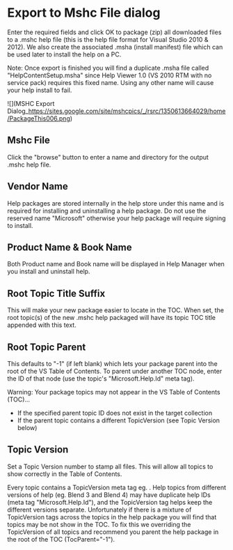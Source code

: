 # Export to Mshc File dialog
Enter the required fields and click OK to package (zip) all downloaded files to a .mshc help file (this is the help file format for Visual Studio 2010 & 2012). We also create the associated .msha (install manifest) file which can be used later to install the help on a PC.

Note: Once export is finished you will find a duplicate .msha file called "HelpContentSetup.msha" since Help Viewer 1.0 (VS 2010 RTM with no service pack) requires this fixed name. Using any other name will cause your help install to fail.

![](MSHC Export Dialog_https://sites.google.com/site/mshcpics/_/rsrc/1350613664029/home/PackageThis006.png)

## Mshc File
Click the "browse" button to enter a name and directory for the output .mshc help file.

## Vendor Name
Help packages are stored internally in the help store under this name and is required for installing and uninstalling a help package. Do not use the reserved name "Microsoft" otherwise your help package will require signing to install. 

## Product Name & Book Name
Both Product name and Book name will be displayed in Help Manager when you install and uninstall help.

## Root Topic Title Suffix
This will make your new package easier to locate in the TOC. When set, the root topic(s) of the new .mshc help packaged will have its topic TOC title appended with this text. 

## Root Topic Parent
This defaults to "-1" (if left blank) which lets your package parent into the root of the VS Table of Contents. To parent under another TOC node, enter the ID of that node (use the topic's "Microsoft.Help.Id" meta tag). 

Warning: Your package topics may not appear in the VS Table of Contents (TOC)...
* If the specified parent topic ID does not exist in the target collection
* If the parent topic contains a different TopicVersion (see Topic Version below)

## Topic Version
Set a Topic Version number to stamp all files. This will allow all topics to show correctly in the Table of Contents.

Every topic contains a TopicVersion meta tag 
eg. <!-- meta name="Microsoft.Help.TopicVersion" content="110" /-->. Help topics from different versions of help (eg. Blend 3 and Blend 4) may have duplicate help IDs (meta tag "Microsoft.Help.Id"), and the TopicVersion tag helps keep the different versions separate. Unfortunately if there is a mixture of TopicVersion tags across the topics in the help package you will find that topics may be not show in the TOC. To fix this we overriding the TopicVersion of all topics and recommend you parent the help package in the root of the TOC (TocParent="-1").

